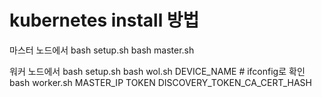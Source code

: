 # kubernetes install 방법

마스터 노드에서
bash setup.sh
bash master.sh

워커 노드에서
bash setup.sh
bash wol.sh DEVICE_NAME # ifconfig로 확인
bash worker.sh MASTER_IP TOKEN DISCOVERY_TOKEN_CA_CERT_HASH